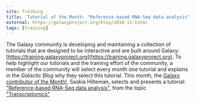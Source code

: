 ```yaml
---
site: freiburg
title: 'Tutorial of the Month: "Reference-based RNA-Seq data analysis", selected by Saskia Hiltemann'
external: https://galaxyproject.org/blog/2018-11-totm/
tags: [training]
---
```


The Galaxy community is developing and maintaining a collection of tutorials that are designed to be interactive and are built around Galaxy: [https://training.galaxyproject.org](https://training.galaxyproject.org). To help highlight our tutorials and the training effort of the community, a member of the community will select every month one tutorial and explains in the *Galactic Blog* why they select this tutorial. This month, the [Galaxy contributor of the Month!](https://galaxyproject.org/blog/2018-10-totm/2018-11-cotm-saskia-hiltemann), Saskia Hilteman, selects and presents a tutorial: ["Reference-based RNA-Seq data analysis"](https://galaxyproject.github.io/training-material/topics/transcriptomics/tutorials/ref-based/tutorial.html), from the topic ["Transcriptomics"](http://galaxyproject.github.io/training-material/topics/transcriptomics)
